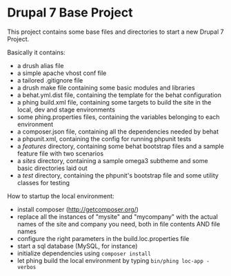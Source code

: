 Drupal 7 Base Project
=====================

This project contains some base files and directories to start a new Drupal 7 Project.

Basically it contains:

* a drush alias file
* a simple apache vhost conf file
* a tailored .gitignore file
* a drush make file containing some basic modules and libraries
* a behat.yml.dist file, containing the template for the behat configuration
* a phing build.xml file, containing some targets to build the site in the local, dev and stage environments
* some phing.properties files, containing the variables belonging to each environment
* a composer.json file, containing all the dependencies needed by behat
* a phpunit.xml, containing the config for running phpunit tests
* a _features_ directory, containing some behat bootstrap files and a sample feature file with two scenarios
* a _sites_ directory, containing a sample omega3 subtheme and some basic directories laid out
* a _test_ directory, containing the phpunit's bootstrap file and some utility classes for testing

How to startup the local environment:

* install composer (http://getcomposer.org/)
* replace all the instances of "mysite" and "mycompany" with the actual names of the site and company you need, both in file contents AND file names
* configure the right parameters in the build.loc.properties file
* start a sql database (MySQL, for instance)
* initialize dependencies using ```composer install```
* let phing build the local environment by typing ```bin/phing loc-app -verbos```
